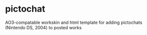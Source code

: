 # pictochat
AO3-compatable workskin and html template for adding pictochats (Nintendo DS, 2004) to posted works 
